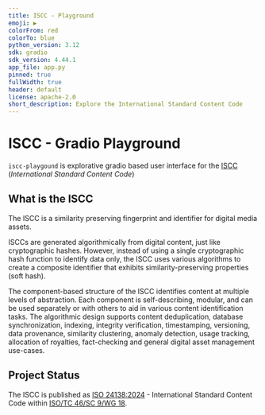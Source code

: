 ```yaml
---
title: ISCC - Playground
emoji: ▶️
colorFrom: red
colorTo: blue
python_version: 3.12
sdk: gradio
sdk_version: 4.44.1
app_file: app.py
pinned: true
fullWidth: true
header: default
license: apache-2.0
short_description: Explore the International Standard Content Code
---
```

# ISCC - Gradio Playground

`iscc-playgound` is explorative gradio based user interface for the [ISCC](https://iscc.codes)
(*International Standard Content Code*)

## What is the ISCC

The ISCC is a similarity preserving fingerprint and identifier for digital media assets.

ISCCs are generated algorithmically from digital content, just like cryptographic hashes. However,
instead of using a single cryptographic hash function to identify data only, the ISCC uses various
algorithms to create a composite identifier that exhibits similarity-preserving properties (soft
hash).

The component-based structure of the ISCC identifies content at multiple levels of abstraction. Each
component is self-describing, modular, and can be used separately or with others to aid in various
content identification tasks. The algorithmic design supports content deduplication, database
synchronization, indexing, integrity verification, timestamping, versioning, data provenance,
similarity clustering, anomaly detection, usage tracking, allocation of royalties, fact-checking and
general digital asset management use-cases.


## Project Status

The ISCC is published as [ISO 24138:2024](https://www.iso.org/standard/77899.html) -
International Standard Content Code within
[ISO/TC 46/SC 9/WG 18](https://www.iso.org/committee/48836.html).
